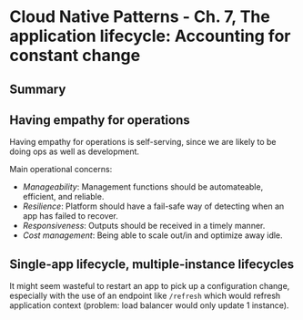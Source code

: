 # Cloud Native Patterns - Ch. 7, The application lifecycle: Accounting for constant change

## Summary

## Having empathy for operations

Having empathy for operations is self-serving, since we are likely to be
doing ops as well as development.

Main operational concerns:

- *Manageability*: Management functions should be automateable,
  efficient, and reliable.
- *Resilience*: Platform should have a fail-safe way of detecting when
  an app has failed to recover.
- *Responsiveness*: Outputs should be received in a timely manner.
- *Cost management*: Being able to scale out/in and optimize away idle.

## Single-app lifecycle, multiple-instance lifecycles

It might seem wasteful to restart an app to pick up a configuration
change, especially with the use of an endpoint like `/refresh` which
would refresh application context (problem: load balancer would only
update 1 instance).

